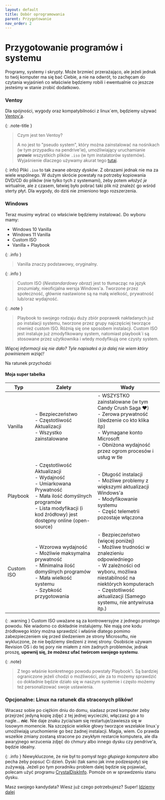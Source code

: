 ```yaml
---
layout: default
title: Dobór oprogramowania
parent: Przygotowanie
nav_order: 2
---
```


# Przygotowanie programów i systemu

Programy, systemy i skrypty. Może brzmieć przerażająco, ale jeżeli jednak to twój komputer ma się bać Ciebie, a nie na odwrót, to zachęcam do czytania wyjaśnień co właściwie będziemy robili i ewentualnie co jeszcze jesteśmy w stanie zrobić dodatkowo.

### Ventoy

Dla spójności, wygody oraz kompatybilności z linux`em, będziemy używać [Ventoy'a](https://www.ventoy.net/en/index.html).

{: .note-title }
> Czym jest ten Ventoy?
>
> A no jest to "pseudo system", który można zainstalować na nośnikach (w tym przypadku na pendrive'ie), umożliwiający uruchamianie ***prawie*** wszystkich plików `.iso` (w tym instalatorów systemów). Wyjaśnienie dlaczego używamy akurat tego [tutaj](/info/ventoy).

{: info}
Pliki `.iso` to tak zwane *obrazy dysków*. Z obrazami jednak nie ma za wiele wspólnego. W dużym skrócie powstały na potrzeby kopiowania DVD/CD do plików (nie tylko tych z systemami), żeby potem *włożyć je* wirtualnie, ale z czasem, łatwiej było pobrać taki plik niż znaleźć go wśród sterty płyt. Dla wygody, do dziś nie zmieniono tego rozszerzenia.

### Windows

Teraz musimy wybrać co właściwie będziemy instalować. Do wyboru mamy:

- Windows 10 Vanilla
- Windows 11 Vanilla
- Custom ISO
- Vanilla + Playbook

{: .info }
> Vanilla znaczy podstawowy, oryginalny.

{: .info }
> Custom ISO (*Niestandardowy obraz*) jest to tłumacząc na język zrozumiały, nieoficjalna wersja Windows'a. Tworzone przez społeczność, głównie nastawione są na małą wielkość, prywatność lub/oraz wydajność.

{: .note }
> Playbook to swojego rodzaju duży zbiór poprawek nakładanych już po instalacji systemu, tworzone przez grupy najczęściej tworzące również custom ISO.
Różnią się one sposobem instalacji. Custom ISO jest instaluje już zmodyfikowany system, natomiast playbook`i są stosowane przez użytkownika i wtedy modyfikują one czysty system.

*Więcej informacji się nie dało? Tyle napisałeś a ja dalej nie wiem który powinienem wziąć!*  

Na ratunek przychodzi

#### Moja **super** tabelka

| Typ        | Zalety                                                                                                                                                                                  | Wady                                                                                                                                                                                                                                    |
| ---------- | --------------------------------------------------------------------------------------------------------------------------------------------------------------------------------------- | --------------------------------------------------------------------------------------------------------------------------------------------------------------------------------------------------------------------------------------- |
| Vanilla    | - Bezpieczeństwo<br>- Częstotliwość Aktualizacji<br>- Wszystko zainstalowane                                                                                                            | - WSZYSTKO zainstalowane (w tym Candy Crush Saga ❤️)<br>- Zerowa prywatność (śledzenie co kto klika itp)<br>- Wymagane konto Microsoft<br>- Obniżona wydajność przez ogrom procesów i usług w tle                                        |
| Playbook   | - Częstotliwość Aktualizacji<br>- Wydajność<br>- Umiarkowana Prywatność<br>- Mała ilość domyślnych programów<br>- Lista modyfikacji (i kod źródłowy) jest dostępny online (open-source) | - Długość instalacji<br>- Możliwe problemy z większymi aktualizacji Windows'a<br>- Modyfikowanie systemu<br>- Część telemetrii pozostaje włączona                                                                                       |
| Custom ISO | - Wzorowa wydajność<br>- Możliwie maksymalna prywatność<br>- Minimalna ilość domyślnych programów<br>- Mała wielkość systemu<br>- Szybkość przygotowania                                | - Bezpieczeństwo (więcej poniżej)<br>- Możliwe trudności w znalezieniu odpowiedniego<br>- W zależności od wyboru, możliwa niestabilność na niektórych komputerach<br>- Częstotliwość aktualizacji (Samego systemu, nie antywirusa itp.) |

{: .warning }
Custom ISO uważane są za kontrowersyjne z jednego prostego powodu. Nie wiadomo co dokładnie instalujemy. Nie mają one kodu źródłowego który można sprawdzić i właśnie dlatego pomimo zabezpieczeniem się przed śledzeniem ze strony Microsoftu, nie wykluczone, że nie będziemy śledzeni z innej strony. Osobiście używam Revision OS i do tej pory nie miałem z nim żadnych problemów, jednak proszę, **upewnij się, że możesz ufać twórcom swojego systemu**.

{: .note}
> Z tego właśnie konkretnego powodu powstały Playbook'i. Są bardziej ograniczone jeżeli chodzi o możliwości, ale za to możemy sprawdzić co dokładnie będzie działo się w naszym systemie i często możemy też personalizować swoje ustawienia.

### Opcjonalne: Linux na ratunek dla straconych plików!

Wracasz sobie po ciężkim dniu do domu, siadasz przed komputer żeby przejrzeć jedyną kopię zdjęć z tej jednej wycieczki, włączasz go a to nagle... ***nic***. Nie daje znaku życia/sam się restartuje/zawiesza się w losowym momencie. Na szczęście wielkie głowy tworzące wszelakie linux`y umożliwiają uruchomienie go bez żadnej instalacji. Magia, wiem. Co prawda wszelkie zmiany zostaną stracone po zwykłym restarcie komputera, ale dla awaryjnego wrzucenia zdjęć do chmury albo innego dysku czy pendrive'a, będzie idealny.

{: .info }
Niewykluczone, że nie był to pomysł *tego głupiego komputera* albo pecha żeby popsuć Ci dzień. Dyski (tak samo jak inne podzespoły) się zużywają. Jeżeli po tym poradniku problem dalej będzie się pojawiać, polecam użyć programu [CrystalDiskInfo](https://crystalmark.info/en/download/#CrystalDiskInfo). Pomoże on w sprawdzeniu stanu dysku.

Masz swojego kandydata? Wiesz już czego potrzebujesz? Super! [Idziemy dalej](ventoy)
